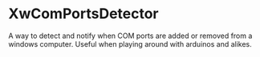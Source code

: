 # XwComPortsDetector

A way to detect and notify when COM ports are added or removed from a windows computer.
Useful when playing around with arduinos and alikes.

